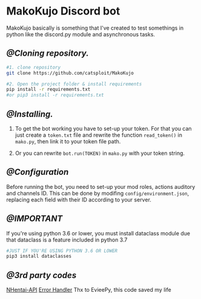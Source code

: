 # MakoKujo Discord bot

MakoKujo basically is something that I've created to test somethings
in python like the discord.py module and asynchronous tasks.


## ***@Cloning repository.*** ##

```bash
#1. clone repository
git clone https://github.com/catsploit/MakoKujo

#2. Open the project folder & install requirements
pip install -r requirements.txt 
#or pip3 install -r requirements.txt
```

## ***@Installing.***

1. To get the bot working you have to set-up your token. For that you can just create a `token.txt`
file and rewrite the function `read_token()` in `mako.py`, then link it to your token file path.

2. Or you can rewrite `bot.run(TOKEN)` in `mako.py` with your token string.

## ***@Configuration***
Before running the bot, you need to set-up your mod roles, actions auditory and channels ID.
This can be done by modifing `config/environment.json`, replacing each field with their ID
according to your server.


## ***@IMPORTANT***

If you're using python 3.6 or lower, you must install dataclass module due that
dataclass is a feature included in python 3.7

```bash
#JUST IF YOU'RE USING PYTHON 3.6 OR LOWER
pip3 install dataclasses
```


## ***@3rd party codes***

[NHentai-API](https://github.com/AlexandreSenpai/NHentai-API)
[Error Handler](https://gist.github.com/EvieePy/7822af90858ef65012ea500bcecf1612) Thx to EvieePy, this code saved my life